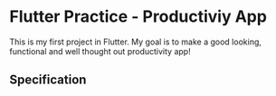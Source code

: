 # Flutter Practice - Productiviy App

This is my first project in Flutter. My goal is to make a good looking, functional and well thought out productivity app!

## Specification

